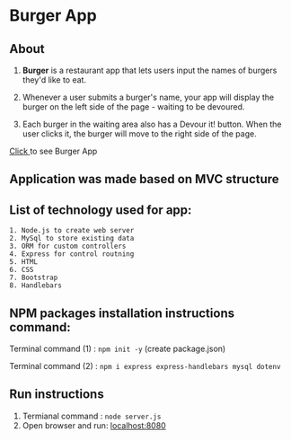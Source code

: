 # Burger App

## About

1. **Burger** is a restaurant app that lets users input the names of burgers they'd like to eat.

2. Whenever a user submits a burger's name, your app will display the burger on the left side of the page - waiting to be devoured.

3. Each burger in the waiting area also has a Devour it! button. When the user clicks it, the burger will move to the right side of the page.

[Click ]() to see Burger App
 

## Application was made based on MVC structure

## List of technology used for app:
 
    1. Node.js to create web server
    2. MySql to store existing data
    3. ORM for custom controllers
    4. Express for control routning 
    5. HTML
    6. CSS
    7. Bootstrap
    8. Handlebars 

## NPM packages installation instructions command:

Terminal command (1) : `npm init -y` (create package.json)

Terminal command (2) : `npm i express express-handlebars mysql dotenv`


## Run instructions

 1. Termianal command : `node server.js`
 2. Open browser and run: [localhost:8080](http://localhost:8080)  




